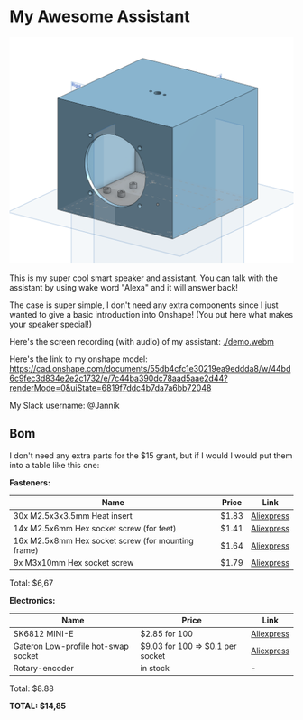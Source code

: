 # My Awesome Assistant

![alt text](images/full.png)

This is my super cool smart speaker and assistant. You can talk with the assistant by using wake word "Alexa" and it will answer back!

The case is super simple, I don't need any extra components since I just wanted to give a basic introduction into Onshape! (You put here what makes your speaker special!)

Here's the screen recording (with audio) of my assistant: [./demo.webm](demo.webm)

Here's the link to my onshape model: <https://cad.onshape.com/documents/55db4cfc1e30219ea9eddda8/w/44bd6c9fec3d834e2e2c1732/e/7c44ba390dc78aad5aae2d44?renderMode=0&uiState=6819f7ddc4b7da7a6bb72048>

My Slack username: @Jannik

## Bom

I don't need any extra parts for the $15 grant, but if I would I would put them into a table like this one:

**Fasteners:**

| Name | Price | Link |
|------|-------|------|
| 30x M2.5x3x3.5mm Heat insert | $1.83 | [Aliexpress](https://de.aliexpress.com/item/1005003582355741.html) |
| 14x M2.5x6mm Hex socket screw (for feet) | $1.41 | [Aliexpress](https://de.aliexpress.com/item/32810872544.html)|
| 16x M2.5x8mm Hex socket screw (for mounting frame) | $1.64 | [Aliexpress](https://de.aliexpress.com/item/32810872544.html) |
| 9x M3x10mm Hex socket screw | $1.79 | [Aliexpress](https://de.aliexpress.com/item/32810872544.html) |

Total: $6,67

**Electronics:**

|Name|Price|Link|
| ----- | ---- | ---- |
| SK6812 MINI-E | $2.85 for 100 | [Aliexpress](https://de.aliexpress.com/item/1005002782417198.html) |
| Gateron Low-profile hot-swap socket | $9.03 for 100 => $0.1 per socket | [Aliexpress](https://de.aliexpress.com/item/1005008078611488.html?spm=a2g0o.productlist.main.1.3d3470f0o9Li2s&algo_pvid=ef243bac-f923-4f5b-85e0-b6818cdc378c&pdp_ext_f=%7B%22order%22%3A%2223%22%2C%22eval%22%3A%221%22%7D&utparam-url=scene%3Asearch%7Cquery_from%3A) |
| Rotary-encoder | in stock | - |

Total: $8.88

**TOTAL: $14,85**
